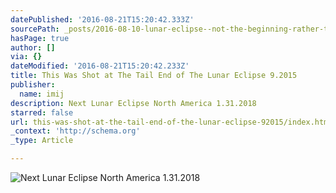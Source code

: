 ```yaml
---
datePublished: '2016-08-21T15:20:42.333Z'
sourcePath: _posts/2016-08-10-lunar-eclipse--not-the-beginning-rather-the-ending-next.md
hasPage: true
author: []
via: {}
dateModified: '2016-08-21T15:20:42.233Z'
title: This Was Shot at The Tail End of The Lunar Eclipse 9.2015
publisher:
  name: imij
description: Next Lunar Eclipse North America 1.31.2018
starred: false
url: this-was-shot-at-the-tail-end-of-the-lunar-eclipse-92015/index.html
_context: 'http://schema.org'
_type: Article

---
```

![Next Lunar Eclipse North America 1.31.2018](https://the-grid-user-content.s3-us-west-2.amazonaws.com/cb3bf0cd-3814-4b47-bfa5-76d2acea19ee.jpg)